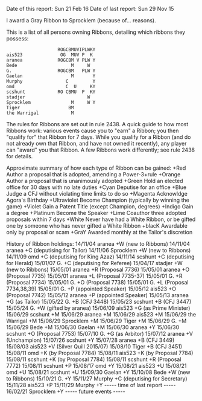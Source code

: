 Date of this report: Sun 21 Feb 16
Date of last report: Sun 29 Nov 15

I award a Gray Ribbon to Sprocklem (because of... reasons).

This is a list of all persons owning Ribbons, detailing which ribbons
they possess:

                       ROGCBMUVIPLWKY
    ais523              OG  MUV P  K
    aranea             ROGCBM V PLW Y
    Bede                    M     W
    G.                 ROGCBM   PLW Y
    Gaelan                  M       Y
    Murphy                C         Y
    omd                   C  U     KY
    scshunt            RO CBMU  P  KY
    stadjer                       W
    Sprocklem               M     W Y
    Tiger                  BM
    the Warrigal            M


The rules for Ribbons are set out in rule 2438. A quick guide to how
most Ribbons work: various events cause you to "earn" a Ribbon; you
then "qualify for" that Ribbon for 7 days. While you qualify for a
Ribbon (and do not already own that Ribbon, and have not owned it
recently), any player can "award" you that Ribbon. A few Ribbons
work differently; see rule 2438 for details.

Approximate summary of how each type of Ribbon can be gained:
+Red          Author a proposal that is adopted, amending a Power-3+rule
+Orange       Author a proposal that is unanimously adopted
+Green        Hold an elected office for 30 days with no late duties
+Cyan         Deputise for an office
+Blue         Judge a CFJ without violating time limits to do so
+Magenta      Acknowldge Agora's Birthday
+Ultraviolet  Become Champion (typically by winning the game)
+Violet       Gain a Patent Title (except Champion, degrees)
+Indigo       Gain a degree
+Platinum     Become the Speaker
+Lime         Coauthor three adopted proposals within 7 days
+White        Never have had a White Ribbon, or be gifted one by someone
              who has never gifted a White Ribbon
+blacK        Awardable only by proposal or scam
+GraY         Awarded monthly at the Tailor's discretion

History of Ribbon holdings:
14/11/04  aranea          +W (new to Ribbons)
14/11/04  aranea          +C (deputising for Tailor)
14/11/06  Sprocklem       +W (new to Ribbons)
14/11/09  omd             +C (deputising for King Azaz)
14/11/14  scshunt         +C (deputising for Herald)
15/01/07  G.              +C (deputising for Referee)
15/04/17  stadjer         +W (new to Ribbons)
15/05/01  aranea          +R (Proposal 7736)
15/05/01  aranea          +O (Proposal 7735)
15/05/01  aranea          +L (Proposal 7735-37)
15/05/01  G.              +R (Proposal 7734)
15/05/01  G.              +O (Proposal 7738)
15/05/01  G.              +L (Proposal 7734,38,39)
15/05/01  G.              +P (appointed Speaker)
15/05/12  ais523          +O (Proposal 7742)
15/05/12  aranea          +P (appointed Speaker)
15/05/13  aranea          +G (as Tailor)
15/05/22  G.              +B (CFJ 3448)
15/05/23  scshunt         +B (CFJ 3447)
15/05/24  G.              +W (gifted by aranea)
15/06/09  ais523          +G (as Prime Minister)
15/06/29  scshunt         +M
15/06/29  aranea          +M
15/06/29  ais523          +M
15/06/29  the Warrigal    +M
15/06/29  Sprocklem       +M
15/06/29  Tiger           +M
15/06/29  G.              +M
15/06/29  Bede            +M
15/06/30  Gaelan          +M
15/06/30  aranea          +Y
15/06/30  scshunt         +O (Proposal 7753)
15/07/10  G.              +G (as Arbitor)
15/07/12  aranea          +V (Unchampion)
15/07/26  scshunt         +Y
15/07/28  aranea          +B (CFJ 3449)
15/08/03  ais523          +V (Silver Quill 2015/07)
15/08/10  Tiger           +B (CFJ 3451)
15/08/11  omd             +K (by Proposal 7784)
15/08/11  ais523          +K (by Proposal 7784)
15/08/11  scshunt         +K (by Proposal 7784)
15/08/11  scshunt         +R (Proposal 7772)
15/08/11  scshunt         +P
15/08/17  omd             +Y
15/08/21  ais523          +U
15/08/21  omd             +U
15/08/21  scshunt         +U
15/09/30  Gaelan          +Y
15/10/08  Bede            +W (new to Ribbons)
15/10/21  G.              +Y
15/11/27  Murphy          +C (deputising for Secretary)
15/11/28  ais523          +P
15/11/29  Murphy          +Y
----- time of last report -----
16/02/21  Sprocklem       +Y
----- future events -----